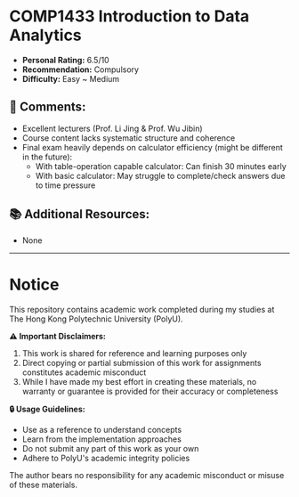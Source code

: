 # COMP1433 Introduction to Data Analytics

- **Personal Rating:** 6.5/10
- **Recommendation:** Compulsory
- **Difficulty:** Easy ~ Medium

## 💭 Comments:
- Excellent lecturers (Prof. Li Jing & Prof. Wu Jibin)
- Course content lacks systematic structure and coherence
- Final exam heavily depends on calculator efficiency (might be different in the future):
  - With table-operation capable calculator: Can finish 30 minutes early
  - With basic calculator: May struggle to complete/check answers due to time pressure

## 📚 Additional Resources:
- None

---

# Notice

This repository contains academic work completed during my studies at The Hong Kong Polytechnic University (PolyU). 

**⚠️ Important Disclaimers:**
1. This work is shared for reference and learning purposes only
2. Direct copying or partial submission of this work for assignments constitutes academic misconduct
3. While I have made my best effort in creating these materials, no warranty or guarantee is provided for their accuracy or completeness

**🔒 Usage Guidelines:**
- Use as a reference to understand concepts
- Learn from the implementation approaches
- Do not submit any part of this work as your own
- Adhere to PolyU's academic integrity policies

The author bears no responsibility for any academic misconduct or misuse of these materials.
